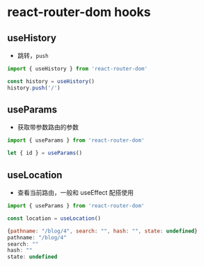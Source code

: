 ﻿# react-router-dom hooks

## useHistory

- 跳转，`push`

```js
import { useHistory } from 'react-router-dom'

const history = useHistory()
history.push('/')
```

## useParams

- 获取带参数路由的参数

```js
import { useParams } from 'react-router-dom'

let { id } = useParams()
```

## useLocation

- 查看当前路由，一般和 useEffect 配搭使用

```js
import { useParams } from 'react-router-dom'

const location = useLocation()
```

```js
{pathname: "/blog/4", search: "", hash: "", state: undefined}
pathname: "/blog/4"
search: ""
hash: ""
state: undefined
```


